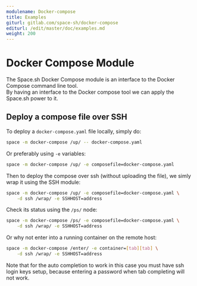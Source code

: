 ```yaml
---
modulename: Docker-compose
title: Examples
giturl: gitlab.com/space-sh/docker-compose
editurl: /edit/master/doc/examples.md
weight: 200
---
```

# Docker Compose Module

The Space.sh Docker Compose module is an interface to the Docker Compose command line tool.  
By having an interface to the Docker compose tool we can apply the Space.sh power to it.  

## Deploy a compose file over SSH

To deploy a `docker-compose.yaml` file locally, simply do:  

```sh
space -m docker-compose /up/ -- docker-compose.yaml
```

Or preferably using `-e` variables:  

```sh
space -m docker-compose /up/ -e composefile=docker-compose.yaml
```

Then to deploy the compose over ssh (without uploading the file),
we simly wrap it using the SSH module:  

```sh
space -m docker-compose /up/ -e composefile=docker-compose.yaml \
    -d ssh /wrap/ -e SSHHOST=address
```

Check its status using the `/ps/` node:  

```sh
space -m docker-compose /ps/ -e composefile=docker-compose.yaml \
    -d ssh /wrap/ -e SSHHOST=address
```

Or why not enter into a running container on the remote host:  

```sh
space -m docker-compose /enter/ -e container=[tab][tab] \
    -d ssh /wrap/ -e SSHHOST=address
```

Note that for the auto completion to work in this case you must have ssh login keys setup,
because entering a password when tab completing will not work.  

